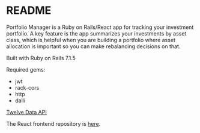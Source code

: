 # README

Portfolio Manager is a Ruby on Rails/React app for tracking your investment portfolio. A key feature is the app summarizes your investments by asset class, which is helpful when you are building a portfolio where asset allocation is important so you can make rebalancing decisions on that.

Built with Ruby on Rails 7.1.5

Required gems:
* jwt
* rack-cors
* http
* dalli

[Twelve Data API](https://rapidapi.com/twelve-data1-twelve-data-default/api/twelve-data1)

The React frontend repository is [here](https://github.com/waykwo/portfolio-manager-frontend).
